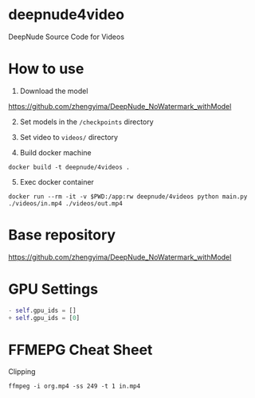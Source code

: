# deepnude4video

DeepNude Source Code for Videos

# How to use

1. Download the model

https://github.com/zhengyima/DeepNude_NoWatermark_withModel

2. Set models in the `/checkpoints` directory

3. Set video to `videos/` directory

4. Build docker machine

```
docker build -t deepnude/4videos .
```

5. Exec docker container

```
docker run --rm -it -v $PWD:/app:rw deepnude/4videos python main.py ./videos/in.mp4 ./videos/out.mp4
```

# Base repository

https://github.com/zhengyima/DeepNude_NoWatermark_withModel

# GPU Settings

```./lib/gan.py
- self.gpu_ids = []
+ self.gpu_ids = [0]
```

# FFMEPG Cheat Sheet

Clipping

```
ffmpeg -i org.mp4 -ss 249 -t 1 in.mp4
```

